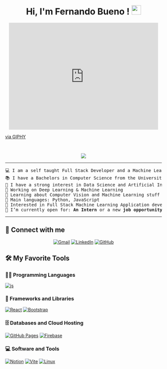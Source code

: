 <h1 align="center">
Hi, I'm Fernando Bueno !
	<a href="https://github.com/Neirafernando" target="_self">
		<img src="https://media.giphy.com/media/hvRJCLFzcasrR4ia7z/giphy.gif" width="30">
  		
  		
</a>
</h1>
<p align="center">
	<a href="https://github.com/Neirafernando">
	<iframe src="https://giphy.com/embed/JqmupuTVZYaQX5s094" width="480" height="343" style="" frameBorder="0" class="giphy-embed" allowFullScreen></iframe><p><a href="https://giphy.com/gifs/Smolverse-smol-smolverse-swol-JqmupuTVZYaQX5s094">via GIPHY</a></p>

</p>
<br/>
<p align="center">
	<a href="https://github.com/Neirafernando">
		<img src="https://readme-typing-svg.herokuapp.com?lines=Computer+Science+Student;Full+Stack+Web+Developer;Freelancer;DS%20|%20AI%20|%20ML%20Enthusiastic;Always%20learning%20new%20things&center=true&width=380&height=45">
	</a>
</p>

<hr>

<pre>
💻 I am a self taught Full Stack Developer and a Machine Learning Developer
📚 I have a Bachelors in Computer Science from the University Cadi Ayyad at Morocco
📝 I have a strong interest in Data Science and Artificial Intelligence
🔭 Working on Deep Learning & Machine Learning
🌱 Learning about Computer Vision and Machine Learning stuff
🌟 Main languages: Python, JavaScript
🚩 Interested in Full Stack Machine Learning Application development
🤔 I’m currently open for: <b>An Intern</b> or a new <b>job opportunity</b>, this is <a href="https://drive.google.com/file/d/1OL-pYjC8jb3u3bbqLswQooZkah4ExeZf/view?usp=sharing" target="_blank">MY RESUME.</a>
</pre>
<hr>

## 🤝 Connect with me
<p align="center">
	<a href="mailto:fernando19bueno.com"><img img src="https://img.shields.io/badge/gmail-%23EA4335.svg?style=plastic&logo=gmail&logoColor=white" alt="Gmail"/></a>
	<a href="https://www.linkedin.com/in/fernando-bueno-75a531247/"><img src="https://img.shields.io/badge/linkedin-%230A66C2.svg?style=plastic&logo=linkedin&logoColor=white" alt="LinkedIn"/></a>
	<a href="https://github.com/Bouaskaoun"><img src="https://img.shields.io/badge/github-%23181717.svg?style=plastic&logo=github&logoColor=white" alt="GitHub"/></a>
</p>

## 🛠️ My Favorite Tools

### 👨‍💻 Programming Languages

<p>
    <a href="https://github.com/Bouaskaoun"><img alt="js" src="https://skillicons.dev/icons?i=js"></a>

### 🧰 Frameworks and Libraries

<p>
    <a href="https://react.dev/"><img alt="React" src="https://skillicons.dev/icons?i=react"></a>
    <a href="https://getbootstrap.com/"><img alt="Bootstrap" src="https://skillicons.dev/icons?i=bootstrap"></a>
 
</p>

### 🗄️ Databases and Cloud Hosting

<p>
    <a href="https://github.com/Bouaskaoun"><img alt="GitHub Pages" src="https://img.shields.io/badge/GitHub%20Pages-%23327FC7.svg?logo=github&logoColor=white"></a>
    <a href="https://github.com/Bouaskaoun"><img alt="Firebase" src ="https://img.shields.io/badge/Firebase-%23FF6F00.svg?logo=firebase&logoColor=white"></a>
</p>

### 💻 Software and Tools

<p>
<a href="https://github.com/Bouaskaoun"><img alt="Notion" src="https://skillicons.dev/icons?i=notion"></a>
<a href="https://vitejs.dev/"><img alt="Vite" src="https://skillicons.dev/icons?i=vite"></a>
<a href="https://www.linux.org/"><img alt="Linux" src="https://skillicons.dev/icons?i=linux"></a>
</p>
</br>




